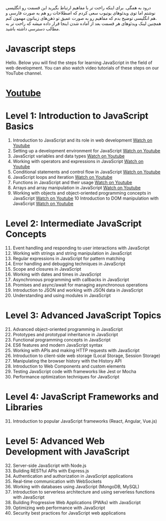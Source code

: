 درود به همگی. برای اینکه راحت تر با مفاهیم ارتباط بگیرید این قسمت رو انگلیسی نوشتم اما توی ویدئوهای یوتیوب سعی کردم که اصطلاحات رو هم به صورت فارسی و هم انگلیسی توضیح بدم که مفاهیم رو به صورت عمیق تو ذهن‌های زیباتون مهمون کنم.   
همچنین لینک ویدئوهای هر قسمت بعد از آماده شدن اینجا قرار داده میشه که راحت تر به مطالب دسترسی داشته باشید.   

# Javascript steps

Hello. Below you will find the steps for learning JavaScript in the field of web development. You can also watch video tutorials of these steps on our YouTube channel.

# [Youtube](https://www.youtube.com/@sadeghSourceCode)

# Level 1: Introduction to JavaScript Basics

1. Introduction to JavaScript and its role in web development  [Watch on Youtube](https://youtu.be/5tdjTqYbvv4)
2. Setting up a development environment for JavaScript [Watch on Youtube](https://youtu.be/5tdjTqYbvv4)
3. JavaScript variables and data types [Watch on Youtube](https://youtu.be/wlaWnG1pbU0)
4. Working with operators and expressions in JavaScript [Watch on Youtube](https://youtu.be/wlaWnG1pbU0)
5. Conditional statements and control flow in JavaScript [Watch on Youtube](https://youtu.be/wlaWnG1pbU0)
6. JavaScript loops and iteration [Watch on Youtube](https://youtu.be/wlaWnG1pbU0)
7. Functions in JavaScript and their usage [Watch on Youtube](https://youtu.be/wlaWnG1pbU0)
8. Arrays and array manipulation in JavaScript [Watch on Youtube](https://youtu.be/qJHT9-pYJiM)
9. Working with objects and object-oriented programming concepts in JavaScript [Watch on Youtube](https://youtu.be/qJHT9-pYJiM)
10 Introduction to DOM manipulation with JavaScript [Watch on Youtube](https://youtu.be/qJHT9-pYJiM)

# Level 2: Intermediate JavaScript Concepts

11. Event handling and responding to user interactions with JavaScript
12. Working with strings and string manipulation in JavaScript
13. Regular expressions in JavaScript for pattern matching
14. Error handling and debugging techniques in JavaScript
15. Scope and closures in JavaScript
16. Working with dates and times in JavaScript
17. Asynchronous programming with callbacks in JavaScript
18. Promises and async/await for managing asynchronous operations
19. Introduction to JSON and working with JSON data in JavaScript
20. Understanding and using modules in JavaScript

# Level 3: Advanced JavaScript Topics

21. Advanced object-oriented programming in JavaScript
22. Prototypes and prototypal inheritance in JavaScript
23. Functional programming concepts in JavaScript
24. ES6 features and modern JavaScript syntax
25. Working with APIs and making HTTP requests with JavaScript
26. Introduction to client-side web storage (Local Storage, Session Storage)
27. Manipulating the browser history with the History API
28. Introduction to Web Components and custom elements
29. Testing JavaScript code with frameworks like Jest or Mocha
30. Performance optimization techniques for JavaScript

# Level 4: JavaScript Frameworks and Libraries

31. Introduction to popular JavaScript frameworks (React, Angular, Vue.js)

# Level 5: Advanced Web Development with JavaScript

32. Server-side JavaScript with Node.js
33. Building RESTful APIs with Express.js
34. Authentication and authorization in JavaScript applications
35. Real-time communication with WebSockets
36. Working with databases using JavaScript (MongoDB, MySQL)
37. Introduction to serverless architecture and using serverless functions with JavaScript
38. Building Progressive Web Applications (PWAs) with JavaScript
39. Optimizing web performance with JavaScript
40. Security best practices for JavaScript web applications
